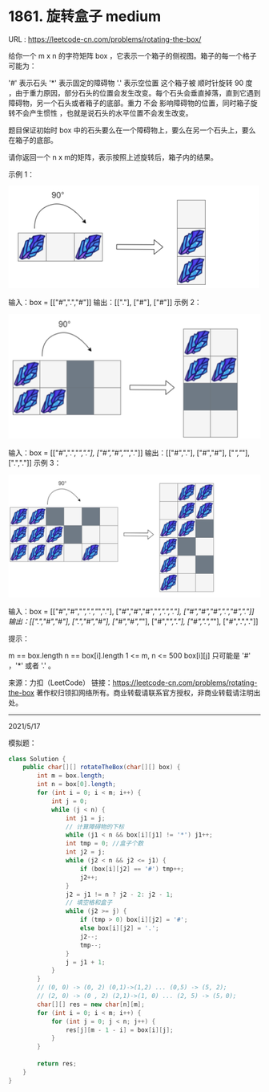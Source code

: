 # 1861. 旋转盒子 medium

URL : https://leetcode-cn.com/problems/rotating-the-box/

给你一个 m x n 的字符矩阵 box ，它表示一个箱子的侧视图。箱子的每一个格子可能为：

'#' 表示石头
'*' 表示固定的障碍物
'.' 表示空位置
这个箱子被 顺时针旋转 90 度 ，由于重力原因，部分石头的位置会发生改变。每个石头会垂直掉落，直到它遇到障碍物，另一个石头或者箱子的底部。重力 不会 影响障碍物的位置，同时箱子旋转不会产生惯性 ，也就是说石头的水平位置不会发生改变。

题目保证初始时 box 中的石头要么在一个障碍物上，要么在另一个石头上，要么在箱子的底部。

请你返回一个 n x m的矩阵，表示按照上述旋转后，箱子内的结果。

 

示例 1：

<img src="../lc_images/image-20210517211826120.png" alt="image-20210517211826120" style="zoom:50%;" />

输入：box = [["#",".","#"]]
输出：[["."],
      ["#"],
      ["#"]]
示例 2：

<img src="../lc_images/image-20210517211909080.png" alt="image-20210517211909080" style="zoom:50%;" />

输入：box = [["#",".","*","."],
            ["#","#","*","."]]
输出：[["#","."],
      ["#","#"],
      ["*","*"],
      [".","."]]
示例 3：

<img src="../lc_images/image-20210517211935714.png" alt="image-20210517211935714" style="zoom:50%;" />

输入：box = [["#","#","*",".","*","."],
            ["#","#","#","*",".","."],
            ["#","#","#",".","#","."]]
输出：[[".","#","#"],
      [".","#","#"],
      ["#","#","*"],
      ["#","*","."],
      ["#",".","*"],
      ["#",".","."]]


提示：

m == box.length
n == box[i].length
1 <= m, n <= 500
box[i][j] 只可能是 '#' ，'*' 或者 '.' 。

来源：力扣（LeetCode）
链接：https://leetcode-cn.com/problems/rotating-the-box
著作权归领扣网络所有。商业转载请联系官方授权，非商业转载请注明出处。

---

2021/5/17 

模拟题：

```java
class Solution {
    public char[][] rotateTheBox(char[][] box) {
        int m = box.length;
        int n = box[0].length;
        for (int i = 0; i < m; i++) {
            int j = 0;
            while (j < n) {
                int j1 = j;
                // 计算障碍物的下标
                while (j1 < n && box[i][j1] != '*') j1++;
                int tmp = 0; //盒子个数
                int j2 = j;
                while (j2 < n && j2 <= j1) {
                    if (box[i][j2] == '#') tmp++;
                    j2++;
                }
                j2 = j1 != n ? j2 - 2: j2 - 1;
                // 填空格和盒子
                while (j2 >= j) {
                    if (tmp > 0) box[i][j2] = '#';
                    else box[i][j2] = '.';
                    j2--;
                    tmp--;
                }
                j = j1 + 1;
            }
        }
        // (0, 0) -> (0, 2) (0,1)->(1,2) ... (0,5) -> (5, 2);
        // (2, 0) -> (0 , 2) (2,1)->(1, 0) ... (2, 5) -> (5，0);
        char[][] res = new char[n][m];
        for (int i = 0; i < m; i++) {
            for (int j = 0; j < n; j++) {
                res[j][m - 1 - i] = box[i][j];
            }
        }
        
        return res;
    }
}
```

